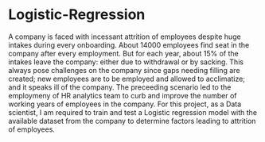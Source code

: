 # Logistic-Regression
A company is faced with incessant attrition of employees despite huge intakes during every onboarding. About 14000 employees find seat in the company after every employment. But for each year, about 15% of the intakes leave the company: either due to withdrawal or by sacking. This always pose challenges on the company since gaps needing filling are created; new employees are to be employed and allowed to acclimatize; and it speaks ill of the company. The preceeding scenario led to the employmeny of HR analytics team to curb and improve the number of working years of employees in the company. 
For this project, as a Data scientist, I am required to train and test a Logistic regression model with the available dataset from the company to determine factors leading to attrition of employees.
